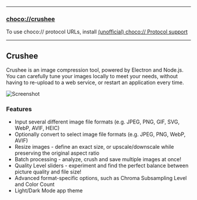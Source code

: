 
---

### [choco://crushee](choco://crushee)

To use choco:// protocol URLs, install [(unofficial) choco:// Protocol support](https://community.chocolatey.org/packages/choco-protocol-support)

---

## Crushee

Crushee is an image compression tool, powered by Electron and Node.js. You can carefully tune your images locally to meet your needs, without having to re-upload to a web service, or restart an application every time.

![Screenshot](https://cdn.jsdelivr.net/gh/brogers5/chocolatey-package-crushee@0003137e29c562ab3ca618afd3ef4aee83840032/Screenshot.png)

### Features

* Input several different image file formats (e.g. JPEG, PNG, GIF, SVG, WebP, AVIF, HEIC)
* Optionally convert to select image file formats (e.g. JPEG, PNG, WebP, AVIF)
* Resize images - define an exact size, or upscale/downscale while preserving the original aspect ratio
* Batch processing - analyze, crush and save multiple images at once!
* Quality Level sliders - experiment and find the perfect balance between picture quality and file size!
* Advanced format-specific options, such as Chroma Subsampling Level and Color Count
* Light/Dark Mode app theme
